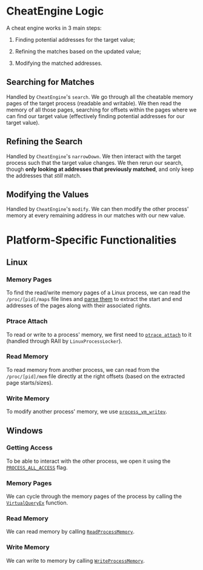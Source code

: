 # CheatEngine Logic
A cheat engine works in 3 main steps:

1. Finding potential addresses for the target value;

2. Refining the matches based on the updated value;

3. Modifying the matched addresses.

## Searching for Matches
Handled by `CheatEngine`'s `search`. We go through all the cheatable memory pages of the target process
(readable and writable). We then read the memory of all those pages, searching for offsets within the pages
where we can find our target value (effectively finding potential addresses for our target value).

## Refining the Search
Handled by `CheatEngine`'s `narrowDown`. We then interact with the target process such that the target value changes. We then rerun our search, though
**only looking at addresses that previously matched**, and only keep the addresses that *still* match.

## Modifying the Values
Handled by `CheatEngine`'s `modify`.
We can then modify the other process' memory at every remaining address in our matches with our new value.

# Platform-Specific Functionalities

## Linux
### Memory Pages
To find the read/write memory pages of a Linux process, we can read the `/proc/[pid]/maps` file lines and [parse them](https://stackoverflow.com/a/1401595)
to extract the start and end addresses of the pages along with their associated rights.

### Ptrace Attach
To read or write to a process' memory, we first need to [`ptrace attach`](http://man7.org/linux/man-pages/man2/ptrace.2.html) to
it (handled through RAII by `LinuxProcessLocker`).

### Read Memory
To read memory from another process, we can read from the `/proc/[pid]/mem` file directly at the right offsets (based
on the extracted page starts/sizes).

### Write Memory
To modify another process' memory, we use [`process_vm_writev`](https://linux.die.net/man/2/process_vm_writev).

## Windows
### Getting Access
To be able to interact with the other process, we open it using the [`PROCESS_ALL_ACCESS`](https://msdn.microsoft.com/en-us/library/windows/desktop/ms684880(v=vs.85).aspx)
flag.

### Memory Pages
We can cycle through the memory pages of the process by calling the [`VirtualQueryEx`](https://msdn.microsoft.com/en-us/library/windows/desktop/aa366907(v=vs.85).aspx)
function.

### Read Memory
We can read memory by calling [`ReadProcessMemory`](https://msdn.microsoft.com/en-us/library/windows/desktop/ms680553(v=vs.85).aspx).

### Write Memory
We can write to memory by calling [`WriteProcessMemory`](https://msdn.microsoft.com/en-us/library/windows/desktop/ms681674(v=vs.85).aspx).
